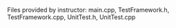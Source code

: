 Files provided by instructor: main.cpp, TestFramework.h, TestFramework.cpp, UnitTest.h, UnitTest.cpp